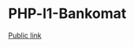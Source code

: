 # PHP-l1-Bankomat

<a href="https://luchikross.github.io/PHP-l1-Bankomat/index.html">Public link</a>
